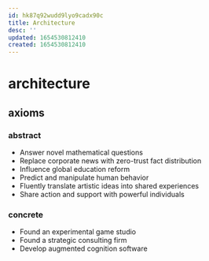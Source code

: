 ```yaml
---
id: hk87q92wudd9lyo9cadx90c
title: Architecture
desc: ''
updated: 1654530812410
created: 1654530812410
---
```

# architecture
## axioms
### abstract
- Answer novel mathematical questions
- Replace corporate news with zero-trust fact distribution
- Influence global education reform
- Predict and manipulate human behavior
- Fluently translate artistic ideas into shared experiences
- Share action and support with powerful individuals
### concrete
- Found an experimental game studio
- Found a strategic consulting firm
- Develop augmented cognition software
